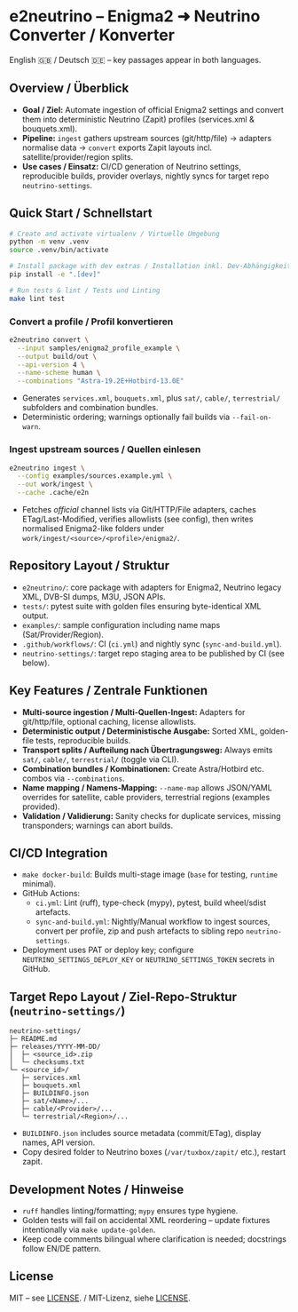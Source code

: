 # e2neutrino – Enigma2 ➜ Neutrino Converter / Konverter

English 🇬🇧 / Deutsch 🇩🇪 – key passages appear in both languages.

## Overview / Überblick
- **Goal / Ziel:** Automate ingestion of official Enigma2 settings and convert them into deterministic Neutrino (Zapit) profiles (services.xml & bouquets.xml).
- **Pipeline:** `ingest` gathers upstream sources (git/http/file) → adapters normalise data → `convert` exports Zapit layouts incl. satellite/provider/region splits.
- **Use cases / Einsatz:** CI/CD generation of Neutrino settings, reproducible builds, provider overlays, nightly syncs for target repo `neutrino-settings`.

## Quick Start / Schnellstart
```bash
# Create and activate virtualenv / Virtuelle Umgebung
python -m venv .venv
source .venv/bin/activate

# Install package with dev extras / Installation inkl. Dev-Abhängigkeiten
pip install -e ".[dev]"

# Run tests & lint / Tests und Linting
make lint test
```

### Convert a profile / Profil konvertieren
```bash
e2neutrino convert \
  --input samples/enigma2_profile_example \
  --output build/out \
  --api-version 4 \
  --name-scheme human \
  --combinations "Astra-19.2E+Hotbird-13.0E"
```
- Generates `services.xml`, `bouquets.xml`, plus `sat/`, `cable/`, `terrestrial/` subfolders and combination bundles.
- Deterministic ordering; warnings optionally fail builds via `--fail-on-warn`.

### Ingest upstream sources / Quellen einlesen
```bash
e2neutrino ingest \
  --config examples/sources.example.yml \
  --out work/ingest \
  --cache .cache/e2n
```
- Fetches *official* channel lists via Git/HTTP/File adapters, caches ETag/Last-Modified, verifies allowlists (see config), then writes normalised Enigma2-like folders under `work/ingest/<source>/<profile>/enigma2/`.

## Repository Layout / Struktur
- `e2neutrino/`: core package with adapters for Enigma2, Neutrino legacy XML, DVB-SI dumps, M3U, JSON APIs.
- `tests/`: pytest suite with golden files ensuring byte-identical XML output.
- `examples/`: sample configuration including name maps (Sat/Provider/Region).
- `.github/workflows/`: CI (`ci.yml`) and nightly sync (`sync-and-build.yml`).
- `neutrino-settings/`: target repo staging area to be published by CI (see below).

## Key Features / Zentrale Funktionen
- **Multi-source ingestion / Multi-Quellen-Ingest:** Adapters for git/http/file, optional caching, license allowlists.
- **Deterministic output / Deterministische Ausgabe:** Sorted XML, golden-file tests, reproducible builds.
- **Transport splits / Aufteilung nach Übertragungsweg:** Always emits `sat/`, `cable/`, `terrestrial/` (toggle via CLI).
- **Combination bundles / Kombinationen:** Create Astra/Hotbird etc. combos via `--combinations`.
- **Name mapping / Namens-Mapping:** `--name-map` allows JSON/YAML overrides for satellite, cable providers, terrestrial regions (examples provided).
- **Validation / Validierung:** Sanity checks for duplicate services, missing transponders; warnings can abort builds.

## CI/CD Integration
- `make docker-build`: Builds multi-stage image (`base` for testing, `runtime` minimal).
- GitHub Actions:
  - `ci.yml`: Lint (ruff), type-check (mypy), pytest, build wheel/sdist artefacts.
  - `sync-and-build.yml`: Nightly/Manual workflow to ingest sources, convert per profile, zip and push artefacts to sibling repo `neutrino-settings`.
- Deployment uses PAT or deploy key; configure `NEUTRINO_SETTINGS_DEPLOY_KEY` or `NEUTRINO_SETTINGS_TOKEN` secrets in GitHub.

## Target Repo Layout / Ziel-Repo-Struktur (`neutrino-settings/`)
```
neutrino-settings/
├─ README.md
├─ releases/YYYY-MM-DD/
│  ├─ <source_id>.zip
│  └─ checksums.txt
└─ <source_id>/
   ├─ services.xml
   ├─ bouquets.xml
   ├─ BUILDINFO.json
   ├─ sat/<Name>/...
   ├─ cable/<Provider>/...
   └─ terrestrial/<Region>/...
```
- `BUILDINFO.json` includes source metadata (commit/ETag), display names, API version.
- Copy desired folder to Neutrino boxes (`/var/tuxbox/zapit/` etc.), restart zapit.

## Development Notes / Hinweise
- `ruff` handles linting/formatting; `mypy` ensures type hygiene.
- Golden tests will fail on accidental XML reordering – update fixtures intentionally via `make update-golden`.
- Keep code comments bilingual where clarification is needed; docstrings follow EN/DE pattern.

## License
MIT – see [LICENSE](LICENSE). / MIT-Lizenz, siehe [LICENSE](LICENSE).
